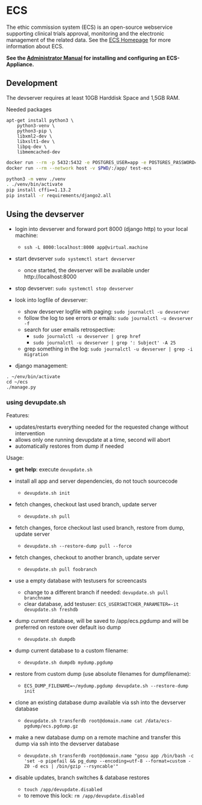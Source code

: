 # ECS

The ethic commission system (ECS) is an open-source webservice supporting clinical trials approval, monitoring and the electronic management of the related data. See the [ECS Homepage](https://ecs-org.github.io/ecs-docs/) for more information about ECS.


**See the [Administrator Manual](https://ecs-org.github.io/ecs-docs/admin-manual/index.html) for installing and configuring an ECS-Appliance.**


## Development

The devserver requires at least 10GB Harddisk Space and 1,5GB RAM.

Needed packages

```
apt-get install python3 \
    python3-venv \
    python3-pip \
    libxml2-dev \
    libxslt1-dev \
    libpq-dev \
    libmemcached-dev
```

```bash
docker run --rm -p 5432:5432 -e POSTGRES_USER=app -e POSTGRES_PASSWORD=app -e POSTGRES_DB=app postgres:12-alpine
docker run --rm --network host -v $PWD/:/app/ test-ecs

```

```bash
python3 -m venv ./venv
. ./venv/bin/activate
pip install cffi==1.13.2
pip install -r requirements/django2.all
```

## Using the devserver

+ login into devserver and forward port 8000 (django http) to your local machine:
    + `ssh -L 8000:localhost:8000 app@virtual.machine`
    
+ start devserver `sudo systemctl start devserver`
  + once started, the devserver will be available under http://localhost:8000

+ stop devserver: `sudo systemctl stop devserver`
  
+ look into logfile of devserver:
    + show devserver logfile with paging: `sudo journalctl -u devserver`
    + follow the log to see errors or emails: `sudo journalctl -u devserver -f`
    + search for user emails retrospective:
        + `sudo journalctl -u devserver | grep href`
        + `sudo journalctl -u devserver | grep ': Subject' -A 25`
    + grep something in the log: `sudo journalctl -u devserver | grep -i migration`

+ django management:
```
. ~/env/bin/activate
cd ~/ecs
./manage.py
```

### using devupdate.sh 

Features:

+ updates/restarts everything needed for the requested change without intervention
+ allows only one running devupdate at a time, second will abort
+ automatically restores from dump if needed


Usage:

+ **get help**: execute `devupdate.sh`

+ install all app and server dependencies, do not touch sourcecode
    + `devupdate.sh init`

+ fetch changes, checkout last used branch, update server
    + `devupdate.sh pull`

+ fetch changes, force checkout last used branch, restore from dump, update server
    + `devupdate.sh --restore-dump pull --force`

+ fetch changes, checkout to another branch, update server
    + `devupdate.sh pull foobranch`

+ use a empty database with testusers for screencasts
    + change to a different branch if needed: `devupdate.sh pull branchname`
    + clear database, add testuser: `ECS_USERSWITCHER_PARAMETER=-it devupdate.sh freshdb`

+ dump current database, will be saved to /app/ecs.pgdump and will be preferred on restore over default iso dump
    + `devupdate.sh dumpdb`
+ dump current database to a custom filename:
    + `devupdate.sh dumpdb mydump.pgdump`
+ restore from custom dump (use absolute filenames for dumpfilename):
    + `ECS_DUMP_FILENAME=~/mydump.pgdump devupdate.sh --restore-dump init`
+ clone an existing database dump available via ssh into the devserver database
    + `devupdate.sh transferdb root@domain.name cat /data/ecs-pgdump/ecs.pgdump.gz`
+ make a new database dump on a remote machine and transfer this dump via ssh into the devserver database
    + `devupdate.sh transferdb root@domain.name "gosu app /bin/bash -c 'set -o pipefail && pg_dump --encoding=utf-8 --format=custom -Z0 -d ecs | /bin/gzip --rsyncable'"`
+ disable updates, branch switches & database restores
    + `touch /app/devupdate.disabled`
    + to remove this lock: `rm /app/devupdate.disabled`
